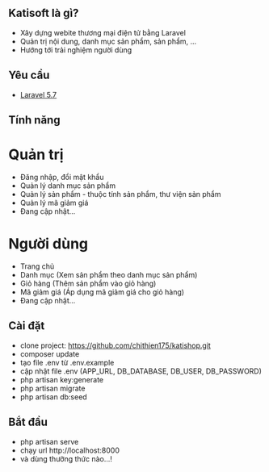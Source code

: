 ## Katisoft là gì?
- Xây dựng webite thương mại điện tử bằng Laravel
- Quản trị nội dung, danh mục sản phẩm, sản phẩm, ...
- Hướng tới trải nghiệm người dùng

## Yêu cầu
- [Laravel 5.7](https://laravel.com/docs/5.7)

## Tính năng
# Quản trị
- Đăng nhập, đổi mật khẩu
- Quản lý danh mục sản phẩm
- Quản lý sản phẩm - thuộc tính sản phẩm, thư viện sản phẩm
- Quản lý mã giảm giá
- Đang cập nhật...
# Người dùng
- Trang chủ
- Danh mục (Xem sản phẩm theo danh mục sản phẩm)
- Giỏ hàng (Thêm sản phẩm vào giỏ hàng)
- Mã giảm giá (Áp dụng mã giảm giá cho giỏ hàng)
- Đang cập nhật...

## Cài đặt
- clone project: https://github.com/chithien175/katishop.git
- composer update
- tạo file .env từ .env.example
- cập nhật file .env (APP_URL, DB_DATABASE, DB_USER, DB_PASSWORD)
- php artisan key:generate
- php artisan migrate
- php artisan db:seed

## Bắt đầu
- php artisan serve
- chạy url http://localhost:8000
- và dùng thưởng thức nào...!
